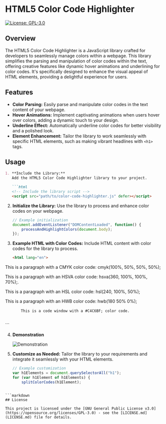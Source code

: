 # HTML5 Color Code Highlighter

[![License: GPL-3.0](https://img.shields.io/badge/License-GPL3.0-blue.svg)](https://opensource.org/licenses/GPL-3.0)

## Overview

The HTML5 Color Code Highlighter is a JavaScript library crafted for developers to seamlessly manage colors within a webpage. This library simplifies the parsing and manipulation of color codes within the text, offering creative features like dynamic hover animations and underlining for color codes. It's specifically designed to enhance the visual appeal of HTML elements, providing a delightful experience for users.

## Features

- **Color Parsing:** Easily parse and manipulate color codes in the text content of your webpage.
- **Hover Animations:** Implement captivating animations when users hover over colors, adding a dynamic touch to your design.
- **Underline Effect:** Automatically underline color codes for better visibility and a polished look.
- **Element Enhancement:** Tailor the library to work seamlessly with specific HTML elements, such as making vibrant headlines with `<h1>` tags.

## Usage

```markdown
1. **Include the Library:**
   Add the HTML5 Color Code Highlighter library to your project.

   ```html
   <!-- Include the library script -->
   <script src="path/to/color-code-highlighter.js" defer></script>
   ```

2. **Initialize the Library:**
   Use the library to process and enhance color codes on your webpage.

   ```javascript
   // Example initialization
   document.addEventListener("DOMContentLoaded", function() {
       processAndHighlightColors(document.body);
   });
   ```

3. **Example HTML with Color Codes:**
   Include HTML content with color codes for the library to process.

   ```html
   <html lang="en">
<p>This is a paragraph with a CMYK color code: cmyk(100%, 50%, 50%, 50%);</p>
<p>This is a paragraph with an HSVA color code: hsva(360, 100%, 100%, 70%);.
<p>This is a paragraph with an HSL color code: hsl(240, 100%, 50%);</p>
<p>This is a paragraph with an HWB color code: hwb(180 50% 0%);</p>
<pre>
      <code>This is a code window with a #C4C6BF; color code.</code>
    </pre>
   </html>
   ```

4. **Demonstration**

   ![Demonstration](https://s5.gifyu.com/images/Siw3j.gif)

5. **Customize as Needed:**
   Tailor the library to your requirements and integrate it seamlessly with your HTML elements.

   ```javascript
   // Example customization
   var h1Elements = document.querySelectorAll("h1");
   for (var h1Element of h1Elements) {
       splitColorCodes(h1Element);
   ```
```

```markdown
## License

This project is licensed under the [GNU General Public License v3.0](https://opensource.org/licenses/GPL-3.0) - see the [LICENSE.md](LICENSE.md) file for details.
```
